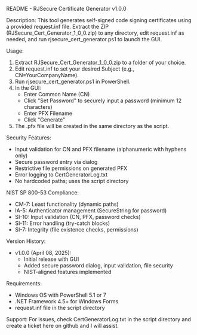 README - RJSecure Certificate Generator v1.0.0

Description:
This tool generates self-signed code signing certificates using a provided request.inf file.
Extract the ZIP (RJSecure_Cert_Generator_1_0_0.zip) to any directory, edit request.inf as needed,
and run rjsecure_cert_generator.ps1 to launch the GUI.

Usage:
1. Extract RJSecure_Cert_Generator_1_0_0.zip to a folder of your choice.
2. Edit request.inf to set your desired Subject (e.g., CN=YourCompanyName).
3. Run rjsecure_cert_generator.ps1 in PowerShell.
4. In the GUI:
   - Enter Common Name (CN)
   - Click "Set Password" to securely input a password (minimum 12 characters)
   - Enter PFX Filename
   - Click "Generate"
5. The .pfx file will be created in the same directory as the script.

Security Features:
- Input validation for CN and PFX filename (alphanumeric with hyphens only)
- Secure password entry via dialog
- Restrictive file permissions on generated PFX
- Error logging to CertGeneratorLog.txt
- No hardcoded paths; uses the script directory

NIST SP 800-53 Compliance:
- CM-7: Least functionality (dynamic paths)
- IA-5: Authenticator management (SecureString for password)
- SI-10: Input validation (CN, PFX, password checks)
- SI-11: Error handling (try-catch blocks)
- SI-7: Integrity (file existence checks, permissions)

Version History:
- v1.0.0 (April 08, 2025):
  - Initial release with GUI
  - Added secure password dialog, input validation, file security
  - NIST-aligned features implemented

Requirements:
- Windows OS with PowerShell 5.1 or 7
- .NET Framework 4.5+ for Windows Forms
- request.inf file in the script directory

Support:
For issues, check CertGeneratorLog.txt in the script directory and create a ticket here on github and I will assist. 
